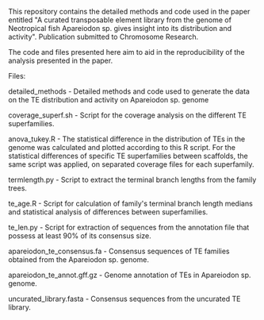 This repository contains the detailed methods and code used in the paper entitled "A curated transposable element library from the genome of Neotropical fish Apareiodon sp. gives insight into its distribution and activity". Publication submitted to Chromosome Research.

The code and files presented here aim to aid in the reproducibility of the analysis presented in the paper.


Files: 

detailed_methods - Detailed methods and code used to generate the data on the TE distribution and activity on Apareiodon sp. genome

coverage_superf.sh - Script for the coverage analysis on the different TE superfamilies.

anova_tukey.R - The statistical difference in the distribution of TEs in the genome was calculated and plotted according to this R script. For the statistical differences of specific TE superfamilies between scaffolds, the same script was applied, on separated coverage files for each superfamily.

termlength.py - Script to extract the terminal branch lengths from the family trees.

te_age.R - Script for calculation of family's terminal branch length medians and statistical analysis of differences between superfamilies.

te_len.py - Script for extraction of sequences from the annotation file that possess at least 90% of its consensus size. 

apareiodon_te_consensus.fa - Consensus sequences of TE families obtained from the Apareiodon sp. genome.

apareiodon_te_annot.gff.gz - Genome annotation of TEs in Apareiodon sp. genome.

uncurated_library.fasta - Consensus sequences from the uncurated TE library.
